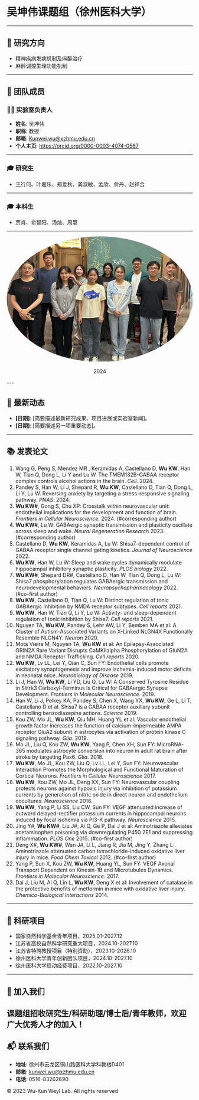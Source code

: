 # 吴坤伟课题组（徐州医科大学）

---

## 🧪 研究方向

- 精神疾病发病机制及麻醉治疗  
- 麻醉调控生理功能机制  

---

## 👥 团队成员

### 🧑‍🔬 实验室负责人
- **姓名**: 吴坤伟
- **职称**: 教授 
- **邮箱**: Kunwei.wu@xzhmu.edu.cn
- **个人主页**: https://orcid.org/0000-0003-4074-0567  

---

### 🎓 研究生
- 王行何、叶嘉乐、郑爱秋、龚淑敏、孟欣、俞丹、赵祥合  

---

### 🎓 本科生
- 贾肖、俞智阳、汤灿、周慧  

  
---
  <div style="text-align: center;">
    <img src="2024.png" style="border-radius: 50%;">
    <p>2024</p>
  </div>
</div>
---

## 📢 最新动态

- **[日期]**: [简要描述最新研究成果、项目进展或实验室新闻]。  
- **[日期]**: [简要描述另一项重要动态]。
  
---

## 📚 发表论文

1.	Wang G, Peng S, Mendez MR , Keramidas A, Castellano D, **Wu KW**, Han W, Tian Q, Dong L, Li Y and Lu W. The TMEM132B-GABAA receptor complex controls alcohol actions in the brain. *Cell*. 2024.
2.	Pandey S, Han W, Li J, Shepard R, **Wu KW**, Castellano D, Tian Q, Dong L, Li Y, Lu W. Reversing anxiety by targeting a stress-responsive signaling pathway. *PNAS*. 2024.
3.	**Wu KW#**, Gong S, Chu XP: Crosstalk within neurovascular unit: endothelial implications for the development and function of brain. *Frontiers in Cellular Neuroscience*. 2024. (#corresponding author)
4.	**Wu KW#**, Lu W: GABAergic synaptic transmission and plasticity oscillate across sleep and wake. *Neural Regeneration Research* 2023. (#corresponding author)
5.	Castellano D, **Wu KW**, Keramidas A, Lu W: Shisa7-dependent control of GABAA receptor single channel gating kinetics. *Journal of Neuroscience* 2022. 
6.	**Wu KW**, Han W, Lu W: Sleep and wake cycles dynamically modulate hippocampal inhibitory synaptic plasticity. *PLOS biology* 2022. 
7.	**Wu KW#**, Shepard DR#, Castellano D, Han W, Tian Q, Dong L, Lu W: Shisa7 phosphorylation regulates GABAergic transmission and neurodevelopmental behaviors. *Neuropsychopharmacology* 2022. (#co-first author)
8.	**Wu KW**, Castellano D, Tian Q, Lu W: Distinct regulation of tonic GABAergic inhibition by NMDA receptor subtypes. *Cell reports* 2021. 
9.	**Wu KW**, Han W, Tian Q, Li Y, Lu W: Activity- and sleep-dependent regulation of tonic inhibition by Shisa7. *Cell reports* 2021.
10.	Nguyen TA, **Wu KW**, Pandey S, Lehr AW, Li Y, Bemben MA et al: A Cluster of Autism-Associated Variants on X-Linked NLGN4X Functionally Resemble NLGN4Y. *Neuron* 2020. 
11.	Mota Vieira M, Nguyen TA, **Wu KW** et al: An Epilepsy-Associated GRIN2A Rare Variant Disrupts CaMKIIalpha Phosphorylation of GluN2A and NMDA Receptor Trafficking. *Cell reports* 2020. 
12.	**Wu KW**, Lv LL, Lei Y, Qian C, Sun FY: Endothelial cells promote excitatory synaptogenesis and improve ischemia-induced motor deficits in neonatal mice. *Neurobiology of Disease* 2019. 
13.	Li J, Han W, **Wu KW**, Li YD, Liu Q, Lu W: A Conserved Tyrosine Residue in Slitrk3 Carboxyl-Terminus Is Critical for GABAergic Synapse Development. *Frontiers in Molecular Neuroscience*. 2019. 
14.	Han W, Li J, Pelkey KA, Pandey S, Chen X, Wang YX, **Wu KW**, Ge L, Li T, Castellano D et al: Shisa7 is a GABAA receptor auxiliary subunit controlling benzodiazepine actions. *Science* 2019.
15.	Kou ZW, Mo JL, **Wu KW**, Qiu MH, Huang YL et al: Vascular endothelial growth factor increases the function of calcium-impermeable AMPA receptor GluA2 subunit in astrocytes via activation of protein kinase C signaling pathway. *Glia*. 2019. 
16.	Mo JL, Liu Q, Kou ZW, **Wu KW**, Yang P, Chen XH, Sun FY: MicroRNA-365 modulates astrocyte conversion into neuron in adult rat brain after stroke by targeting Pax6. *Glia*. 2018. 
17.	**Wu KW**, Mo JL, Kou ZW, Liu Q, Lv LL, Lei Y, Sun FY: Neurovascular Interaction Promotes the Morphological and Functional Maturation of Cortical Neurons. *Frontiers in Cellular Neuroscience* 2017. 
18.	**Wu KW**, Kou ZW, Mo JL, Deng XX, Sun FY: Neurovascular coupling protects neurons against hypoxic injury via inhibition of potassium currents by generation of nitric oxide in direct neuron and endothelium cocultures. *Neuroscience* 2016. 
19.	**Wu KW**, Yang P, Li SS, Liu CW, Sun FY: VEGF attenuated increase of outward delayed-rectifier potassium currents in hippocampal neurons induced by focal ischemia via PI3-K pathway. *Neuroscience* 2015. 
20.	Jing Y#, **Wu KW#**, Liu J#, Ai Q, Ge P, Dai J et al: Aminotriazole alleviates acetaminophen poisoning via downregulating P450 2E1 and suppressing inflammation. *PLOS One* 2015. (#co-first author) 
21.	Deng X#, **Wu KW#**, Wan J#, Li L, Jiang R, Jia M, Jing Y, Zhang L: Aminotriazole attenuated carbon tetrachloride-induced oxidative liver injury in mice. *Food Chem Toxicol* 2012. (#co-first author)
22.	Yang P, Sun X, Kou ZW, **Wu KW**, Huang YL, Sun FY: VEGF Axonal Transport Dependent on Kinesin-1B and Microtubules Dynamics. *Frontiers in Molecular Neuroscience*. 2017. 
23.	Dai J, Liu M, Ai Q, Lin L, **Wu KW**, Deng X et al: Involvement of catalase in the protective benefits of metformin in mice with oxidative liver injury. *Chemico-Biological Interactions* 2014. 


---

## 🤝 科研项目

- 国家自然科学基金青年项目，2025.01-2027.12
- 江苏省高校自然科学研究重大项目，2024.10-2027.10
- 江苏省特聘教授项目（特别资助），2023.10-2026.10
- 徐州医科大学青年创新团队项目，2024.10-2027.10
- 徐州医科大学启动经费项目，2022.10-2027.10 

---

## 🚀 加入我们

课题组招收研究生/科研助理/博士后/青年教师，欢迎广大优秀人才的加入！
---

## 📬 联系我们

- **地址**: 徐州市云龙区铜山路医科大学科教楼D401 
- **邮箱**: kunwei.wu@xzhmu.edu.cn 
- **电话**: 0516-83262690 


© 2023 Wu-Kun Weyl Lab. All rights reserved
